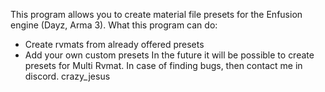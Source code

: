 This program allows you to create material file presets for the Enfusion engine (Dayz, Arma 3).
What this program can do: 
- Create rvmats from already offered presets
- Add your own custom presets
In the future it will be possible to create presets for Multi Rvmat.
In case of finding bugs, then contact me in discord. 
crazy_jesus
